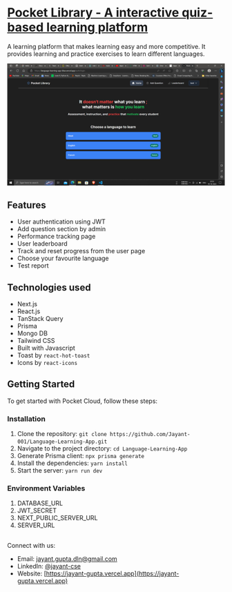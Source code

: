 # [Pocket Library - A interactive quiz-based learning platform](https://pocket-library.vercel.app)

A learning platform that makes learning easy and more competitive. It provides learning and practice exercises to learn different languages.

![Mera Box Banner](https://raw.githubusercontent.com/Jayant-001/Portfolio/main/src/assets/images/projects/pocket_library_project.png)

## Features

- User authentication using JWT
- Add question section by admin
- Performance tracking page
- User leaderboard
- Track and reset progress from the user page
- Choose your favourite language
- Test report

## Technologies used

- Next.js
- React.js
- TanStack Query
- Prisma
- Mongo DB
- Tailwind CSS
- Built with Javascript
- Toast by `react-hot-toast`
- Icons by `react-icons`


## Getting Started

To get started with Pocket Cloud, follow these steps:

### Installation

1. Clone the repository: `git clone https://github.com/Jayant-001/Language-Learning-App.git`
2. Navigate to the project directory: `cd Language-Learning-App`
3. Generate Prisma client: `npx prisma generate`
4. Install the dependencies: `yarn install`
5. Start the server: `yarn run dev`

### Environment Variables

1. DATABASE_URL
2. JWT_SECRET
3. NEXT_PUBLIC_SERVER_URL
4. SERVER_URL

##

Connect with us:
- Email: [jayant.gupta.dln@gmail.com](jayant.gupta.dln@gmail.com)
- LinkedIn: [@jayant-cse](https://www.linkedin.com/in/jayant-cse/)
- Website: [https://jayant-gupta.vercel.app](https://jayant-gupta.vercel.app)

